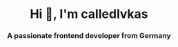 <h1 align="center">Hi 👋, I'm calledlvkas</h1>
</p>
<h3 align="center">A passionate frontend developer from Germany</h3>
</p>

